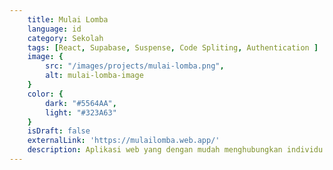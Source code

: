 ```yaml
---
    title: Mulai Lomba
    language: id
    category: Sekolah
    tags: [React, Supabase, Suspense, Code Spliting, Authentication ]
    image: {
        src: "/images/projects/mulai-lomba.png",
        alt: mulai-lomba-image
    }
    color: {
        dark: "#5564AA",
        light: "#323A63"
    }
    isDraft: false
    externalLink: 'https://mulailomba.web.app/'
    description: Aplikasi web yang dengan mudah menghubungkan individu yang mencari lomba dengan penyedia lomba, semuanya dalam satu platform digital yang nyaman.
---
```

